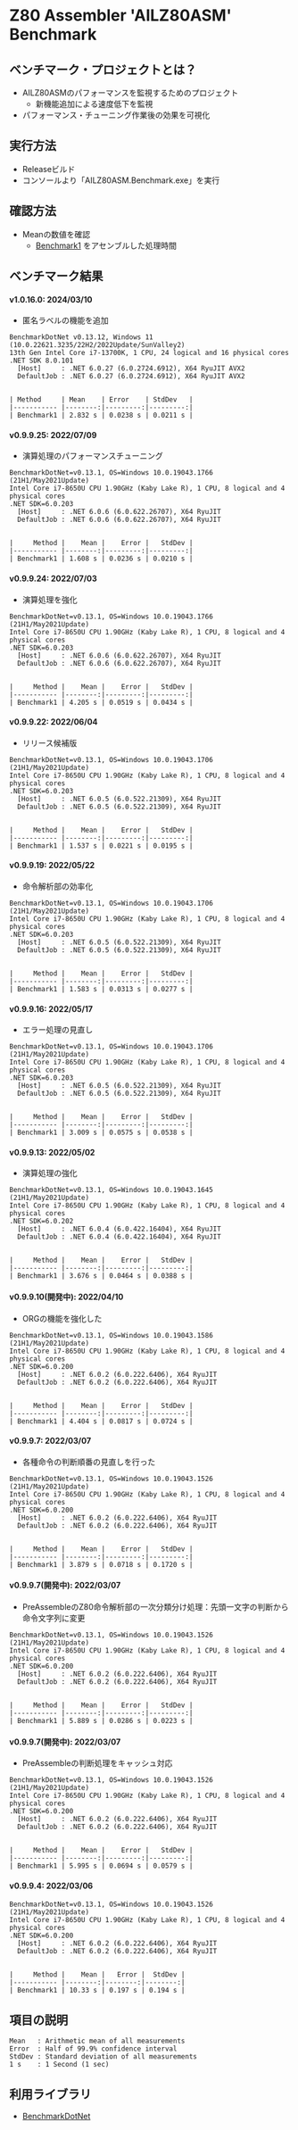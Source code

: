 # Z80 Assembler 'AILZ80ASM' Benchmark

## ベンチマーク・プロジェクトとは？
- AILZ80ASMのパフォーマンスを監視するためのプロジェクト
  - 新機能追加による速度低下を監視
- パフォーマンス・チューニング作業後の効果を可視化

## 実行方法
- Releaseビルド
- コンソールより「AILZ80ASM.Benchmark.exe」を実行

## 確認方法
- Meanの数値を確認
  - [Benchmark1](https://github.com/AILight/AILZ80ASM/tree/main/AILZ80ASM.Benchmark/TestSource/Benchmark1) をアセンブルした処理時間

## ベンチマーク結果
#### v1.0.16.0: 2024/03/10
- 匿名ラベルの機能を追加
```
BenchmarkDotNet v0.13.12, Windows 11 (10.0.22621.3235/22H2/2022Update/SunValley2)
13th Gen Intel Core i7-13700K, 1 CPU, 24 logical and 16 physical cores
.NET SDK 8.0.101
  [Host]     : .NET 6.0.27 (6.0.2724.6912), X64 RyuJIT AVX2
  DefaultJob : .NET 6.0.27 (6.0.2724.6912), X64 RyuJIT AVX2


| Method     | Mean    | Error    | StdDev   |
|----------- |--------:|---------:|---------:|
| Benchmark1 | 2.832 s | 0.0238 s | 0.0211 s |
```

#### v0.9.9.25: 2022/07/09
- 演算処理のパフォーマンスチューニング
```
BenchmarkDotNet=v0.13.1, OS=Windows 10.0.19043.1766 (21H1/May2021Update)
Intel Core i7-8650U CPU 1.90GHz (Kaby Lake R), 1 CPU, 8 logical and 4 physical cores
.NET SDK=6.0.203
  [Host]     : .NET 6.0.6 (6.0.622.26707), X64 RyuJIT
  DefaultJob : .NET 6.0.6 (6.0.622.26707), X64 RyuJIT


|     Method |    Mean |    Error |   StdDev |
|----------- |--------:|---------:|---------:|
| Benchmark1 | 1.608 s | 0.0236 s | 0.0210 s |
```

#### v0.9.9.24: 2022/07/03
- 演算処理を強化
```
BenchmarkDotNet=v0.13.1, OS=Windows 10.0.19043.1766 (21H1/May2021Update)
Intel Core i7-8650U CPU 1.90GHz (Kaby Lake R), 1 CPU, 8 logical and 4 physical cores
.NET SDK=6.0.203
  [Host]     : .NET 6.0.6 (6.0.622.26707), X64 RyuJIT
  DefaultJob : .NET 6.0.6 (6.0.622.26707), X64 RyuJIT


|     Method |    Mean |    Error |   StdDev |
|----------- |--------:|---------:|---------:|
| Benchmark1 | 4.205 s | 0.0519 s | 0.0434 s |
```

#### v0.9.9.22: 2022/06/04
- リリース候補版
```
BenchmarkDotNet=v0.13.1, OS=Windows 10.0.19043.1706 (21H1/May2021Update)
Intel Core i7-8650U CPU 1.90GHz (Kaby Lake R), 1 CPU, 8 logical and 4 physical cores
.NET SDK=6.0.203
  [Host]     : .NET 6.0.5 (6.0.522.21309), X64 RyuJIT
  DefaultJob : .NET 6.0.5 (6.0.522.21309), X64 RyuJIT


|     Method |    Mean |    Error |   StdDev |
|----------- |--------:|---------:|---------:|
| Benchmark1 | 1.537 s | 0.0221 s | 0.0195 s |
```

#### v0.9.9.19: 2022/05/22
- 命令解析部の効率化
```
BenchmarkDotNet=v0.13.1, OS=Windows 10.0.19043.1706 (21H1/May2021Update)
Intel Core i7-8650U CPU 1.90GHz (Kaby Lake R), 1 CPU, 8 logical and 4 physical cores
.NET SDK=6.0.203
  [Host]     : .NET 6.0.5 (6.0.522.21309), X64 RyuJIT
  DefaultJob : .NET 6.0.5 (6.0.522.21309), X64 RyuJIT


|     Method |    Mean |    Error |   StdDev |
|----------- |--------:|---------:|---------:|
| Benchmark1 | 1.583 s | 0.0313 s | 0.0277 s |
```


#### v0.9.9.16: 2022/05/17
- エラー処理の見直し
```
BenchmarkDotNet=v0.13.1, OS=Windows 10.0.19043.1706 (21H1/May2021Update)
Intel Core i7-8650U CPU 1.90GHz (Kaby Lake R), 1 CPU, 8 logical and 4 physical cores
.NET SDK=6.0.203
  [Host]     : .NET 6.0.5 (6.0.522.21309), X64 RyuJIT
  DefaultJob : .NET 6.0.5 (6.0.522.21309), X64 RyuJIT


|     Method |    Mean |    Error |   StdDev |
|----------- |--------:|---------:|---------:|
| Benchmark1 | 3.009 s | 0.0575 s | 0.0538 s |
```

#### v0.9.9.13: 2022/05/02
- 演算処理の強化
```
BenchmarkDotNet=v0.13.1, OS=Windows 10.0.19043.1645 (21H1/May2021Update)
Intel Core i7-8650U CPU 1.90GHz (Kaby Lake R), 1 CPU, 8 logical and 4 physical cores
.NET SDK=6.0.202
  [Host]     : .NET 6.0.4 (6.0.422.16404), X64 RyuJIT
  DefaultJob : .NET 6.0.4 (6.0.422.16404), X64 RyuJIT


|     Method |    Mean |    Error |   StdDev |
|----------- |--------:|---------:|---------:|
| Benchmark1 | 3.676 s | 0.0464 s | 0.0388 s |
```

#### v0.9.9.10(開発中): 2022/04/10
- ORGの機能を強化した
```
BenchmarkDotNet=v0.13.1, OS=Windows 10.0.19043.1586 (21H1/May2021Update)
Intel Core i7-8650U CPU 1.90GHz (Kaby Lake R), 1 CPU, 8 logical and 4 physical cores
.NET SDK=6.0.200
  [Host]     : .NET 6.0.2 (6.0.222.6406), X64 RyuJIT
  DefaultJob : .NET 6.0.2 (6.0.222.6406), X64 RyuJIT


|     Method |    Mean |    Error |   StdDev |
|----------- |--------:|---------:|---------:|
| Benchmark1 | 4.404 s | 0.0817 s | 0.0724 s |
```

#### v0.9.9.7: 2022/03/07
- 各種命令の判断順番の見直しを行った
```
BenchmarkDotNet=v0.13.1, OS=Windows 10.0.19043.1526 (21H1/May2021Update)
Intel Core i7-8650U CPU 1.90GHz (Kaby Lake R), 1 CPU, 8 logical and 4 physical cores
.NET SDK=6.0.200
  [Host]     : .NET 6.0.2 (6.0.222.6406), X64 RyuJIT
  DefaultJob : .NET 6.0.2 (6.0.222.6406), X64 RyuJIT


|     Method |    Mean |    Error |   StdDev |
|----------- |--------:|---------:|---------:|
| Benchmark1 | 3.879 s | 0.0718 s | 0.1720 s |
```

#### v0.9.9.7(開発中): 2022/03/07
- PreAssembleのZ80命令解析部の一次分類分け処理：先頭一文字の判断から命令文字列に変更
```
BenchmarkDotNet=v0.13.1, OS=Windows 10.0.19043.1526 (21H1/May2021Update)
Intel Core i7-8650U CPU 1.90GHz (Kaby Lake R), 1 CPU, 8 logical and 4 physical cores
.NET SDK=6.0.200
  [Host]     : .NET 6.0.2 (6.0.222.6406), X64 RyuJIT
  DefaultJob : .NET 6.0.2 (6.0.222.6406), X64 RyuJIT


|     Method |    Mean |    Error |   StdDev |
|----------- |--------:|---------:|---------:|
| Benchmark1 | 5.889 s | 0.0286 s | 0.0223 s |
```

#### v0.9.9.7(開発中): 2022/03/07
- PreAssembleの判断処理をキャッシュ対応
```
BenchmarkDotNet=v0.13.1, OS=Windows 10.0.19043.1526 (21H1/May2021Update)
Intel Core i7-8650U CPU 1.90GHz (Kaby Lake R), 1 CPU, 8 logical and 4 physical cores
.NET SDK=6.0.200
  [Host]     : .NET 6.0.2 (6.0.222.6406), X64 RyuJIT
  DefaultJob : .NET 6.0.2 (6.0.222.6406), X64 RyuJIT


|     Method |    Mean |    Error |   StdDev |
|----------- |--------:|---------:|---------:|
| Benchmark1 | 5.995 s | 0.0694 s | 0.0579 s |
```

#### v0.9.9.4: 2022/03/06
```
BenchmarkDotNet=v0.13.1, OS=Windows 10.0.19043.1526 (21H1/May2021Update)
Intel Core i7-8650U CPU 1.90GHz (Kaby Lake R), 1 CPU, 8 logical and 4 physical cores
.NET SDK=6.0.200
  [Host]     : .NET 6.0.2 (6.0.222.6406), X64 RyuJIT
  DefaultJob : .NET 6.0.2 (6.0.222.6406), X64 RyuJIT


|     Method |    Mean |   Error |  StdDev |
|----------- |--------:|--------:|--------:|
| Benchmark1 | 10.33 s | 0.197 s | 0.194 s |
```

## 項目の説明
```
Mean   : Arithmetic mean of all measurements
Error  : Half of 99.9% confidence interval
StdDev : Standard deviation of all measurements
1 s    : 1 Second (1 sec)
```

## 利用ライブラリ
- [BenchmarkDotNet](https://benchmarkdotnet.org/)
